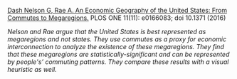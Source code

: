 [Dash Nelson G, Rae A. An Economic Geography of the United States: From Commutes to Megaregions.](http://journals.plos.org/plosone/article?id=info%3Adoi/10.1371/journal.pone.0166083
) PLOS ONE 11(11): e0166083; doi 10.1371 (2016)

*Nelson and Rae argue that the United States is best represented as megaregions and not states. They use commutes as a proxy for economic interconnection to analyze the existence of these megaregions. They find that these megaregions are statistically-significant and can be represented by people's’ commuting patterns. They compare these results with a visual heuristic as well.*
